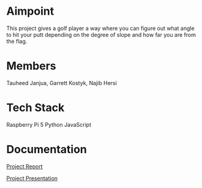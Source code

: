 # Aimpoint
This project gives a golf player a way where you can figure out what angle to hit your putt depending on the degree of slope and how far you are from the flag.

# Members
Tauheed Janjua, Garrett Kostyk, Najib Hersi

# Tech Stack
Raspberry Pi 5
Python
JavaScript

# Documentation
[Project Report](https://docs.google.com/document/d/1UD9dvnUgoGLj0Sc3J3THTda0bTDEV0687WkBgEN6fZo/edit?usp=sharing)

[Project Presentation](https://docs.google.com/presentation/d/199Bn9PNMQQLZruZoFzalw6-TYHTulhhXQNkYEky8RDE/edit?usp=sharing)
